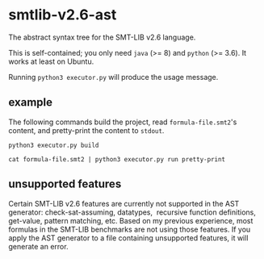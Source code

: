 # smtlib-v2.6-ast

The abstract syntax tree for the SMT-LIB v2.6 language.

This is self-contained; you only need ```java``` (>= 8) and ```python``` (>= 3.6). It works at least on Ubuntu.

Running ```python3 executor.py``` will produce the usage message.

## example

The following commands build the project, read ```formula-file.smt2```'s content, and pretty-print the content to ```stdout```.

```python3 executor.py build```

```cat formula-file.smt2 | python3 executor.py run pretty-print```

## unsupported features

Certain SMT-LIB v2.6 features are currently not supported in the AST generator: check-sat-assuming, datatypes,  recursive function definitions, get-value, pattern matching, etc. Based on my previous experience, most formulas in the SMT-LIB benchmarks are not using those features. If you apply the AST generator to a file containing unsupported features, it will generate an error.
